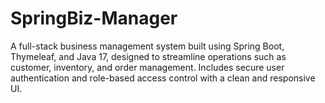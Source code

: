 # SpringBiz-Manager
A full-stack business management system built using Spring Boot, Thymeleaf, and Java 17, designed to streamline operations such as customer, inventory, and order management. Includes secure user authentication and role-based access control with a clean and responsive UI.
